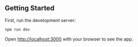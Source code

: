 ## Getting Started

First, run the development server:

```bash
npm run dev
```

Open [http://localhost:3000](http://localhost:3000) with your browser to see the app.
